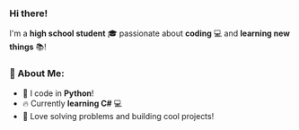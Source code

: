 ### Hi there!  

I'm a **high school student** 🎓 passionate about **coding** 💻 and **learning new things** 📚!  

### 🚀 About Me:  
- 🐍 I code in **Python**!  
- 🔥 Currently **learning C#** 💻  
- 🎯 Love solving problems and building cool projects!  
